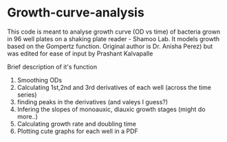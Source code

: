 # Growth-curve-analysis
This code is meant to analyse growth curve (OD vs time) of bacteria grown in 96 well plates on a shaking plate reader - Shamoo Lab. It models growth based on the Gompertz function.
Original author is Dr. Anisha Perez) but was edited for ease of input by Prashant Kalvapalle

Brief description of it's function
1. Smoothing ODs
2. Calculating 1st,2nd and 3rd derivatives of each well (across the time series)
3. finding peaks in the derivatives (and valeys I guess?)
4. Infering the slopes of monoauxic, diauxic growth stages (might do more..)
5. Calculating growth rate and doubling time
4. Plotting cute graphs for each well in a PDF
